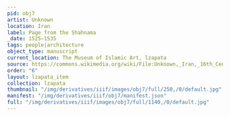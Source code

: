 ```yaml
---
pid: obj7
artist: Unknown
location: Iran
label: Page from the Shahnama
_date: 1525–1535
tags: people|architecture
object_type: manuscript
current_location: The Museum of Islamic Art, lzapata
source: https://commons.wikimedia.org/wiki/File:Unknown,_Iran,_16th_Century_-_Page_from_the_Shahnama_-_Google_Art_Project.jpg
order: "6"
layout: lzapata_item
collection: lzapata
thumbnail: "/img/derivatives/iiif/images/obj7/full/250,/0/default.jpg"
manifest: "/img/derivatives/iiif/obj7/manifest.json"
full: "/img/derivatives/iiif/images/obj7/full/1140,/0/default.jpg"
---
```

